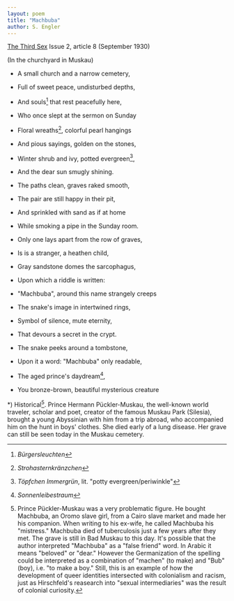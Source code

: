 ```yaml
---
layout: poem
title: "Machbuba"
author: S. Engler
---
```



[The Third Sex](/das-dritte-geschlecht/) Issue 2, article 8 (September 1930)

(In the churchyard in Muskau)

- A small church and a narrow cemetery,
- Full of sweet peace, undisturbed depths,
- And souls[^fn1] that rest peacefully here,
- Who once slept at the sermon on Sunday

- Floral wreaths[^fn2], colorful pearl hangings
- And pious sayings, golden on the stones,
- Winter shrub and ivy, potted evergreen[^fn3],
- And the dear sun smugly shining.

- The paths clean, graves raked smooth,
- The pair are still happy in their pit,
- And sprinkled with sand as if at home
- While smoking a pipe in the Sunday room.

- Only one lays apart from the row of graves,
- Is is a stranger, a heathen child,
- Gray sandstone domes the sarcophagus,
- Upon which a riddle is written:

- "Machbuba", around this name strangely creeps
- The snake's image in intertwined rings,
- Symbol of silence, mute eternity,
- That devours a secret in the crypt.

- The snake peeks around a tombstone,
- Upon it a word: "Machbuba" only readable,
- The aged prince's daydream[^fn4],
- You bronze-brown, beautiful mysterious creature

*) Historical[^fn5]. Prince Hermann Pückler-Muskau, the well-known world traveler, scholar and poet, creator of the famous Muskau Park (Silesia), brought a young Abyssinian with him from a trip abroad, who accompanied him on the hunt in boys' clothes. She died early of a lung disease. Her grave can still be seen today in the Muskau cemetery.

[^fn1]: _Bürgersleuchten_
[^fn2]: _Strohasternkränzchen_
[^fn3]: _Töpfchen Immergrün_, lit. "potty evergreen/periwinkle"
[^fn4]: _Sonnenleibestraum_
[^fn5]: Prince Pückler-Muskau was a very problematic figure. He bought Machbuba, an Oromo slave girl, from a Cairo slave market and made her his companion. When writing to his ex-wife, he called Machbuba his "mistress." Machbuba died of tuberculosis just a few years after they met. The grave is still in Bad Muskau to this day. It's possible that the author interpreted "Machbuba" as a "false friend" word. In Arabic it means "beloved" or "dear." However the Germanization of the spelling could be interpreted as a combination of "machen" (to make) and "Bub" (boy), i.e. "to make a boy." Still, this is an example of how the development of queer identities intersected with colonialism and racism, just as Hirschfeld's reasearch into "sexual intermediaries" was the result of colonial curiosity.